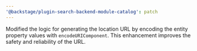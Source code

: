 ```yaml
---
'@backstage/plugin-search-backend-module-catalog': patch
---
```


Modified the logic for generating the location URL by encoding the entity property values with `encodeURIComponent`. This enhancement improves the safety and reliability of the URL.
